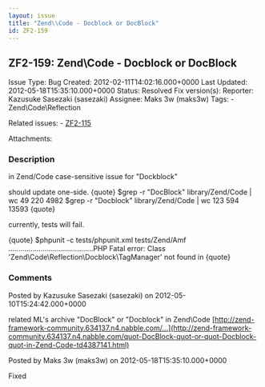 ```yaml
---
layout: issue
title: "Zend\\Code - Docblock or DocBlock"
id: ZF2-159
---
```


ZF2-159: Zend\\Code - Docblock or DocBlock 
-------------------------------------------

 Issue Type: Bug Created: 2012-02-11T14:02:16.000+0000 Last Updated: 2012-05-18T15:35:10.000+0000 Status: Resolved Fix version(s): 
 Reporter:  Kazusuke Sasezaki (sasezaki)  Assignee:  Maks 3w (maks3w)  Tags: - Zend\\Code\\Reflection
 
 Related issues: - [ZF2-115](/issues/browse/ZF2-115)
 
 Attachments: 
### Description

in Zend/Code case-sensitive issue for "Dockblock"

should update one-side. {quote} $grep -r "DocBlock" library/Zend/Code | wc 49 220 4982 $grep -r "Docblock" library/Zend/Code | wc 123 594 13593 {quote}

currently, tests will fail.

{quote} $phpunit -c tests/phpunit.xml tests/Zend/Amf ..........................................PHP Fatal error: Class 'Zend\\Code\\Reflection\\Docblock\\TagManager' not found in {quote}

 

 

### Comments

Posted by Kazusuke Sasezaki (sasezaki) on 2012-05-10T15:24:42.000+0000

related ML's archive "DocBlock" or "Docblock" in Zend\\Code [http://zend-framework-community.634137.n4.nabble.com/…](http://zend-framework-community.634137.n4.nabble.com/quot-DocBlock-quot-or-quot-Docblock-quot-in-Zend-Code-td4387141.html)

 

 

Posted by Maks 3w (maks3w) on 2012-05-18T15:35:10.000+0000

Fixed

 

 